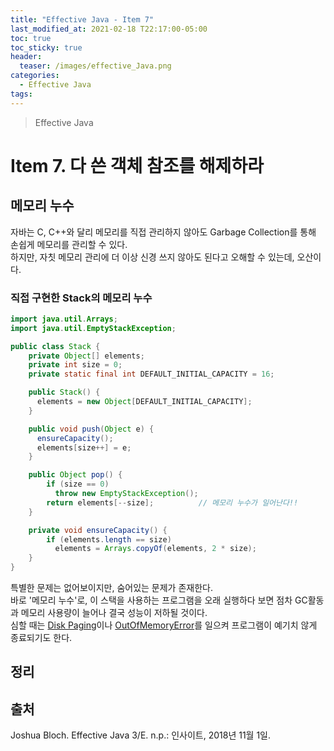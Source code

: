 ```yaml
---
title: "Effective Java - Item 7"
last_modified_at: 2021-02-18 T22:17:00-05:00
toc: true
toc_sticky: true
header:
  teaser: /images/effective_Java.png
categories: 
  - Effective Java
tags:
---
```


> Effective Java

Item 7. 다 쓴 객체 참조를 해제하라
=============
## 메모리 누수
자바는 C, C++와 달리 메모리를 직접 관리하지 않아도 Garbage Collection를 통해 손쉽게 메모리를 관리할 수 있다.  
하지만, 자칫 메모리 관리에 더 이상 신경 쓰지 않아도 된다고 오해할 수 있는데, 오산이다.  
### 직접 구현한 Stack의 메모리 누수
```java
import java.util.Arrays;
import java.util.EmptyStackException;

public class Stack {
    private Object[] elements;
    private int size = 0;
    private static final int DEFAULT_INITIAL_CAPACITY = 16;

    public Stack() {
      elements = new Object[DEFAULT_INITIAL_CAPACITY];
    }

    public void push(Object e) {
      ensureCapacity();
      elements[size++] = e;
    }

    public Object pop() {
        if (size == 0)
          throw new EmptyStackException();
        return elements[--size];          // 메모리 누수가 일어난다!!
    }

    private void ensureCapacity() {
        if (elements.length == size)
          elements = Arrays.copyOf(elements, 2 * size);
    }
}
```
특별한 문제는 없어보이지만, 숨어있는 문제가 존재한다.  
바로 '메모리 누수'로, 이 스택을 사용하는 프로그램을 오래 실행하다 보면 점차 GC활동과 메모리 사용량이 늘어나 결국 성능이 저하될 것이다.  
심할 때는 [Disk Paging](http://www.terms.co.kr/paging.htm)이나 [OutOfMemoryError](https://sejoung.github.io/2019/03/2019-03-20-Understand_the_OutOfMemoryError_Exception/#%EA%B0%9D%EC%B2%B4-%EB%B3%B4%EB%A5%98-%EC%A4%91-Finalization-%EB%AA%A8%EB%8B%88%ED%84%B0%EB%A7%81)를 일으켜 프로그램이 예기치 않게 종료되기도 한다.  




## 정리

## 출처
Joshua Bloch. Effective Java 3/E. n.p.: 인사이트, 2018년 11월 1일.  